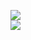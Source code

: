 [![](https://img.shields.io/badge/Made%20With-Github%20Spray-lightgrey.svg?style=for-the-badge&logo=github)](https://github.com/Annihil/github-spray#18824)  
[![](https://i.imgur.com/2DrTn0Z.gif)](https://github.com/Annihil/github-spray)